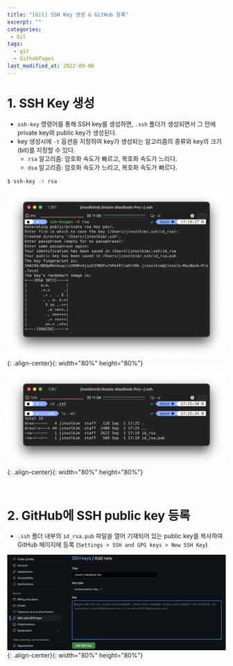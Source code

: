 ```yaml
---
title: "[Git] SSH Key 생성 & GitHub 등록"
excerpt: ""
categories:
 - Git
tags:
  - git
  - GithubPages
last_modified_at: 2022-09-06
---
```


# 1. SSH Key 생성

- `ssh-key` 명령어를 통해 SSH key를 생성하면, `.ssh` 폴더가 생성되면서 그 안에 private key와 public key가 생성된다.
- key 생성시에 `-t` 옵션을 지정하여 key가 생성되는 알고리즘의 종류와 key의 크기(bit)를 지정할 수 있다.
    - `rsa` 알고리즘: 암호화 속도가 빠르고, 복호화 속도가 느리다.
    - `dsa` 알고리즘: 암호화 속도가 느리고, 복호화 속도가 빠르다.

```bash
$ ssh-key -t rsa
```

![image01](/assets/images/2022-09-06-sshkey_01.png){: .align-center}{: width="80%" height="80%"}

![image02](/assets/images/2022-09-06-sshkey_02.png){: .align-center}{: width="80%" height="80%"}

<br>

# 2. GitHub에 SSH public key 등록

- `.ssh` 폴더 내부의 `id_rsa.pub` 파일을 열어 기재되어 있는 public key를 복사하여 GitHub 페이지에 등록 (`Settings > SSH and GPG keys > New SSH Key`)

![image03](/assets/images/2022-09-06-sshkey_03.png){: .align-center}{: width="80%" height="80%"}
